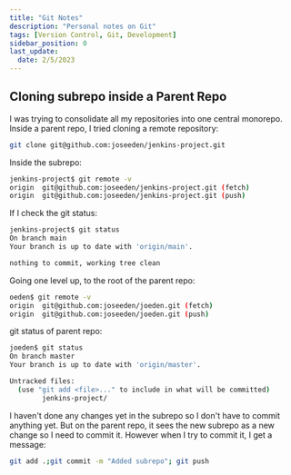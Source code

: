 ```yaml
---
title: "Git Notes"
description: "Personal notes on Git"
tags: [Version Control, Git, Development]
sidebar_position: 0
last_update:
  date: 2/5/2023
---
```



## Cloning subrepo inside a Parent Repo 

I was trying to consolidate all my repositories into one central monorepo. Inside a parent repo, I tried cloning a remote repository:

```bash
git clone git@github.com:joseeden/jenkins-project.git
```

Inside the subrepo:

```bash
jenkins-project$ git remote -v
origin  git@github.com:joseeden/jenkins-project.git (fetch)
origin  git@github.com:joseeden/jenkins-project.git (push)
```

If I check the git status:

```bash
jenkins-project$ git status
On branch main
Your branch is up to date with 'origin/main'.

nothing to commit, working tree clean
```


Going one level up, to the root of the parent repo:

```bash
oeden$ git remote -v
origin  git@github.com:joseeden/joeden.git (fetch)
origin  git@github.com:joseeden/joeden.git (push)
```

git status of parent repo:

```bash
joeden$ git status
On branch master
Your branch is up to date with 'origin/master'.

Untracked files:
  (use "git add <file>..." to include in what will be committed)
        jenkins-project/
```
 

I haven't done any changes yet in the subrepo so I don't have to commit anything yet. But on the parent repo, it sees the new subrepo as a new change so I need to commit it. However when I try to commit it, I get a message:

```bash
git add .;git commit -m "Added subrepo"; git push
```

